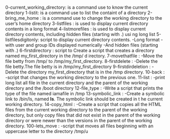 0-current_working_directory:		 is a command use to know the current directory
1-listit: 	   			  is a command use to list the containt of a directory
2-bring_me_home :  			   is a command use to  change the working directory to the user’s home directory
3-listfiles :	    			   is used to display current directory contents in a long format
4-listmorefiles :   			    is used to display current directory contents, including hidden files (starting with .) usi							ng long list
5-listfilesdigitonly:			    script to display current directory contents.
   					    -Long format
   					    -with user and group IDs displayed numerically
   					    -And hidden files (starting with .)
6-firstdirectory :			     script to Create a script that creates a directory named my_first_directory in the /tmp/ d							irectory.
7-movethatfile : 			     -Move the file betty from /tmp/ to /tmp/my_first_directory.
8-firstdelete :				     -Delete the file betty.The file betty is in /tmp/my_first_directory
9-firstdirdeletion :			     -Delete the directory my_first_directory that is in the /tmp directory.
10-back :	   			     -script that changes the working directory to the previous one.
11-list :				     -print long list all file in the current directory and the parent of the working directory							 and the /boot directory
12-file_type :				     -Write a script that prints the type of the file named iamafile in /tmp
13-symbolic_link :			     -Create a symbolic link to /bin/ls, named __ls__. The symbolic link should be created in t							he current working directory.
14-copy_html :	 			     -Create a script that copies all the HTML files from the current working directory to the 							parent of the working directory, but only copy files that did not exist in the parent					of the working directory or were newer than the versions in the parent of the working directory.
100-lets_move : 			     -script that moves all files beginning with an uppercase letter to the directory /tmp/u